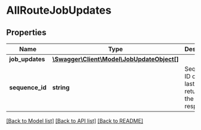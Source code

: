# AllRouteJobUpdates

## Properties
Name | Type | Description | Notes
------------ | ------------- | ------------- | -------------
**job_updates** | [**\Swagger\Client\Model\JobUpdateObject[]**](JobUpdateObject.md) |  | [optional] 
**sequence_id** | **string** | Sequence ID of the last update returned in the response | [optional] 

[[Back to Model list]](../README.md#documentation-for-models) [[Back to API list]](../README.md#documentation-for-api-endpoints) [[Back to README]](../README.md)


